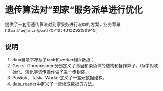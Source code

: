 # 遗传算法对”到家“服务派单进行优化
提供了一套用遗传算法对到家服务进行派单的方案，业务背景https://juejin.cn/post/7071934813292199949。

## 说明
1. data目录下存放了task和worker相关数据；
2. Gene、Chromosome分别定义了基因和染色体的结构和操作算子，Ga中对初始化、演化等遗传操作做了进一步封装。
3. Postion、Task、Worker定义了一些元数据结构。
4. data_reader中定义了一些读取数据的方法。
